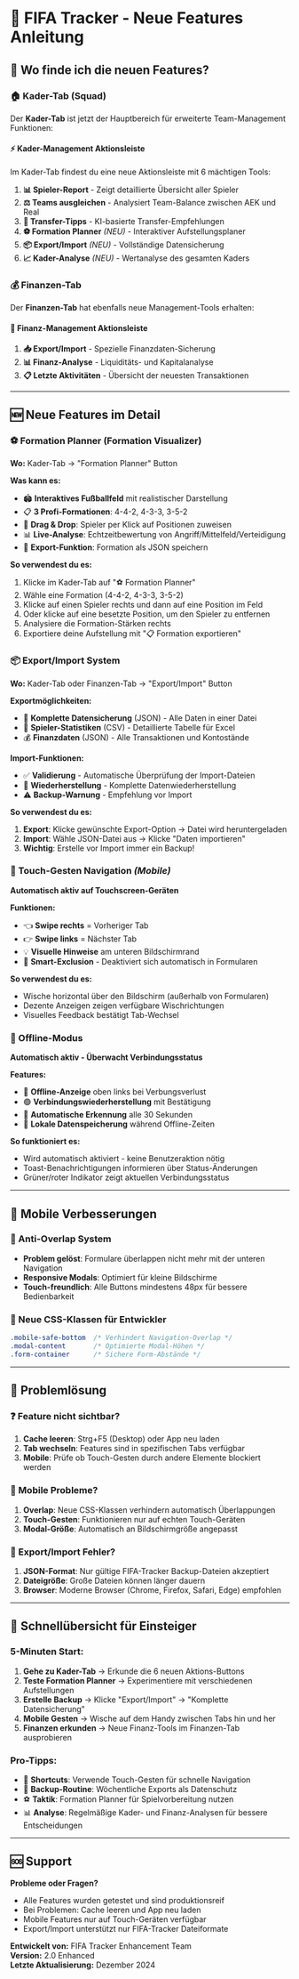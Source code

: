 # 🚀 FIFA Tracker - Neue Features Anleitung

## 📍 Wo finde ich die neuen Features?

### 🏠 Kader-Tab (Squad)
Der **Kader-Tab** ist jetzt der Hauptbereich für erweiterte Team-Management Funktionen:

#### ⚡ Kader-Management Aktionsleiste
Im Kader-Tab findest du eine neue Aktionsleiste mit 6 mächtigen Tools:

1. **📊 Spieler-Report** - Zeigt detaillierte Übersicht aller Spieler
2. **⚖️ Teams ausgleichen** - Analysiert Team-Balance zwischen AEK und Real
3. **🔄 Transfer-Tipps** - KI-basierte Transfer-Empfehlungen
4. **⚽ Formation Planner** *(NEU)* - Interaktiver Aufstellungsplaner
5. **📦 Export/Import** *(NEU)* - Vollständige Datensicherung
6. **📈 Kader-Analyse** *(NEU)* - Wertanalyse des gesamten Kaders

### 💰 Finanzen-Tab
Der **Finanzen-Tab** hat ebenfalls neue Management-Tools erhalten:

#### 💼 Finanz-Management Aktionsleiste
1. **📥 Export/Import** - Spezielle Finanzdaten-Sicherung
2. **📊 Finanz-Analyse** - Liquiditäts- und Kapitalanalyse  
3. **📋 Letzte Aktivitäten** - Übersicht der neuesten Transaktionen

---

## 🆕 Neue Features im Detail

### ⚽ Formation Planner (Formation Visualizer)
**Wo:** Kader-Tab → "Formation Planner" Button

**Was kann es:**
- 🏟️ **Interaktives Fußballfeld** mit realistischer Darstellung
- 📋 **3 Profi-Formationen**: 4-4-2, 4-3-3, 3-5-2
- 🎯 **Drag & Drop**: Spieler per Klick auf Positionen zuweisen
- 📊 **Live-Analyse**: Echtzeitbewertung von Angriff/Mittelfeld/Verteidigung
- 💾 **Export-Funktion**: Formation als JSON speichern

**So verwendest du es:**
1. Klicke im Kader-Tab auf "⚽ Formation Planner"
2. Wähle eine Formation (4-4-2, 4-3-3, 3-5-2)
3. Klicke auf einen Spieler rechts und dann auf eine Position im Feld
4. Oder klicke auf eine besetzte Position, um den Spieler zu entfernen
5. Analysiere die Formation-Stärken rechts
6. Exportiere deine Aufstellung mit "📋 Formation exportieren"

### 📦 Export/Import System
**Wo:** Kader-Tab oder Finanzen-Tab → "Export/Import" Button

**Exportmöglichkeiten:**
- 💾 **Komplette Datensicherung** (JSON) - Alle Daten in einer Datei
- 👥 **Spieler-Statistiken** (CSV) - Detaillierte Tabelle für Excel
- 💰 **Finanzdaten** (JSON) - Alle Transaktionen und Kontostände

**Import-Funktionen:**
- ✅ **Validierung** - Automatische Überprüfung der Import-Dateien
- 🔄 **Wiederherstellung** - Komplette Datenwiederherstellung
- ⚠️ **Backup-Warnung** - Empfehlung vor Import

**So verwendest du es:**
1. **Export**: Klicke gewünschte Export-Option → Datei wird heruntergeladen
2. **Import**: Wähle JSON-Datei aus → Klicke "Daten importieren"
3. **Wichtig**: Erstelle vor Import immer ein Backup!

### 📱 Touch-Gesten Navigation *(Mobile)*
**Automatisch aktiv auf Touchscreen-Geräten**

**Funktionen:**
- 👈 **Swipe rechts** = Vorheriger Tab  
- 👉 **Swipe links** = Nächster Tab
- 💡 **Visuelle Hinweise** am unteren Bildschirmrand
- 🚫 **Smart-Exclusion** - Deaktiviert sich automatisch in Formularen

**So verwendest du es:**
- Wische horizontal über den Bildschirm (außerhalb von Formularen)
- Dezente Anzeigen zeigen verfügbare Wischrichtungen
- Visuelles Feedback bestätigt Tab-Wechsel

### 🔌 Offline-Modus
**Automatisch aktiv - Überwacht Verbindungsstatus**

**Features:**
- 🔴 **Offline-Anzeige** oben links bei Verbungsverlust
- 🟢 **Verbindungswiederherstellung** mit Bestätigung
- 📶 **Automatische Erkennung** alle 30 Sekunden
- 💾 **Lokale Datenspeicherung** während Offline-Zeiten

**So funktioniert es:**
- Wird automatisch aktiviert - keine Benutzeraktion nötig
- Toast-Benachrichtigungen informieren über Status-Änderungen
- Grüner/roter Indikator zeigt aktuellen Verbindungsstatus

---

## 📱 Mobile Verbesserungen

### 🎯 Anti-Overlap System
- **Problem gelöst**: Formulare überlappen nicht mehr mit der unteren Navigation
- **Responsive Modals**: Optimiert für kleine Bildschirme
- **Touch-freundlich**: Alle Buttons mindestens 48px für bessere Bedienbarkeit

### 📏 Neue CSS-Klassen für Entwickler
```css
.mobile-safe-bottom  /* Verhindert Navigation-Overlap */
.modal-content       /* Optimierte Modal-Höhen */
.form-container      /* Sichere Form-Abstände */
```

---

## 🔧 Problemlösung

### ❓ Feature nicht sichtbar?
1. **Cache leeren**: Strg+F5 (Desktop) oder App neu laden
2. **Tab wechseln**: Features sind in spezifischen Tabs verfügbar
3. **Mobile**: Prüfe ob Touch-Gesten durch andere Elemente blockiert werden

### 📱 Mobile Probleme?
1. **Overlap**: Neue CSS-Klassen verhindern automatisch Überlappungen
2. **Touch-Gesten**: Funktionieren nur auf echten Touch-Geräten
3. **Modal-Größe**: Automatisch an Bildschirmgröße angepasst

### 💾 Export/Import Fehler?
1. **JSON-Format**: Nur gültige FIFA-Tracker Backup-Dateien akzeptiert
2. **Dateigröße**: Große Dateien können länger dauern
3. **Browser**: Moderne Browser (Chrome, Firefox, Safari, Edge) empfohlen

---

## 🎯 Schnellübersicht für Einsteiger

### 5-Minuten Start:
1. **Gehe zu Kader-Tab** → Erkunde die 6 neuen Aktions-Buttons
2. **Teste Formation Planner** → Experimentiere mit verschiedenen Aufstellungen  
3. **Erstelle Backup** → Klicke "Export/Import" → "Komplette Datensicherung"
4. **Mobile Gesten** → Wische auf dem Handy zwischen Tabs hin und her
5. **Finanzen erkunden** → Neue Finanz-Tools im Finanzen-Tab ausprobieren

### Pro-Tipps:
- 🚀 **Shortcuts**: Verwende Touch-Gesten für schnelle Navigation
- 💾 **Backup-Routine**: Wöchentliche Exports als Datenschutz
- ⚽ **Taktik**: Formation Planner für Spielvorbereitung nutzen
- 📊 **Analyse**: Regelmäßige Kader- und Finanz-Analysen für bessere Entscheidungen

---

## 🆘 Support

**Probleme oder Fragen?**
- Alle Features wurden getestet und sind produktionsreif
- Bei Problemen: Cache leeren und App neu laden
- Mobile Features nur auf Touch-Geräten verfügbar
- Export/Import unterstützt nur FIFA-Tracker Dateiformate

**Entwickelt von:** FIFA Tracker Enhancement Team  
**Version:** 2.0 Enhanced  
**Letzte Aktualisierung:** Dezember 2024